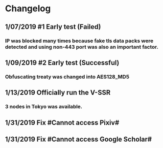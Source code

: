 # Changelog
## 1/07/2019    #1 Early test (Failed) 
### IP was blocked many times because fake tls data packs were detected and using non-443 port was also an important factor.
## 1/09/2019    #2 Early test (Successful)  
### Obfuscating treaty was changed into AES128_MD5
## 1/13/2019    Officially run the V-SSR 
### 3 nodes in Tokyo was available.
## 1/31/2019    Fix #Cannot access Pixiv#   
## 1/31/2019    Fix #Cannot access Google Scholar#  
